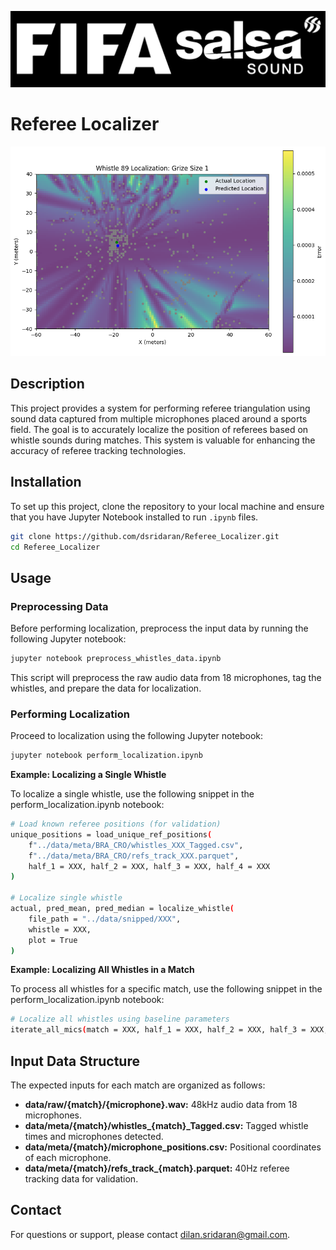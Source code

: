 ![Logo](/images/logo.png "Logo")

# Referee Localizer

![Referee Localization Example](/images/ex.png "Localization Diagram")

## Description
This project provides a system for performing referee triangulation using sound data captured from multiple microphones placed around a sports field. The goal is to accurately localize the position of referees based on whistle sounds during matches. This system is valuable for enhancing the accuracy of referee tracking technologies.

## Installation
To set up this project, clone the repository to your local machine and ensure that you have Jupyter Notebook installed to run `.ipynb` files.

```bash
git clone https://github.com/dsridaran/Referee_Localizer.git
cd Referee_Localizer
```

## Usage

### Preprocessing Data

Before performing localization, preprocess the input data by running the following Jupyter notebook:

```bash
jupyter notebook preprocess_whistles_data.ipynb
```

This script will preprocess the raw audio data from 18 microphones, tag the whistles, and prepare the data for localization.

### Performing Localization

Proceed to localization using the following Jupyter notebook:

```bash
jupyter notebook perform_localization.ipynb
```

**Example: Localizing a Single Whistle**

To localize a single whistle, use the following snippet in the perform_localization.ipynb notebook:

```bash
# Load known referee positions (for validation)
unique_positions = load_unique_ref_positions(
    f"../data/meta/BRA_CRO/whistles_XXX_Tagged.csv",
    f"../data/meta/BRA_CRO/refs_track_XXX.parquet",
    half_1 = XXX, half_2 = XXX, half_3 = XXX, half_4 = XXX
)

# Localize single whistle
actual, pred_mean, pred_median = localize_whistle(
    file_path = "../data/snipped/XXX",
    whistle = XXX,
    plot = True
)
```

**Example: Localizing All Whistles in a Match**

To process all whistles for a specific match, use the following snippet in the perform_localization.ipynb notebook:

```bash
# Localize all whistles using baseline parameters
iterate_all_mics(match = XXX, half_1 = XXX, half_2 = XXX, half_3 = XXX, half_4 = XXX, whistles = XXX)
```

## Input Data Structure

The expected inputs for each match are organized as follows:

- **data/raw/{match}/{microphone}.wav:** 48kHz audio data from 18 microphones.
- **data/meta/{match}/whistles_{match}_Tagged.csv:** Tagged whistle times and microphones detected.
- **data/meta/{match}/microphone_positions.csv:** Positional coordinates of each microphone.
- **data/meta/{match}/refs_track_{match}.parquet:** 40Hz referee tracking data for validation.

## Contact

For questions or support, please contact dilan.sridaran@gmail.com.
